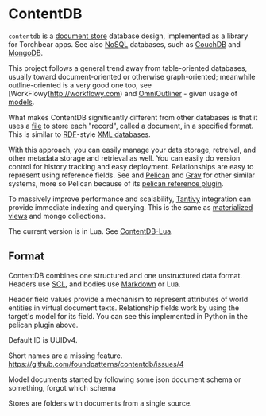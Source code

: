# ContentDB

`contentdb` is a [document store](https://en.wikipedia.org/wiki/Document-oriented_database) database design, implemented as a library for Torchbear apps.  See also [NoSQL](https://en.wikipedia.org/wiki/NoSQL) databases, such as [CouchDB](https://en.wikipedia.org/wiki/Apache_CouchDB) and [MongoDB](https://en.wikipedia.org/wiki/MongoDB).

This project follows a general trend away from table-oriented databases, usually toward document-oriented or otherwise graph-oriented; meanwhile outline-oriented is a very good one too, see [WorkFlowy(http://workflowy.com) and [OmniOutliner](https://www.omnigroup.com/omnioutliner/) - given usage of [models](#).

What makes ContentDB significantly different from other databases is that it uses a [file](https://en.wikipedia.org/wiki/Computer_file) to store each "record", called a document, in a specified format.  This is similar to [RDF](https://en.wikipedia.org/wiki/Resource_Description_Framework)-style [XML databases](https://en.wikipedia.org/wiki/XML_database).

With this approach, you can easily manage your data storage, retreival, and other metadata storage and retrieval as well.  You can easily do version control for history tracking and easy deployment.  Relationships are easy to represent using reference fields.  See  and [Pelican](https://github.com/getpelican/pelican) and [Grav](https://getgrav.org/) for other similar systems, more so Pelican because of its [pelican reference plugin](https://github.com/mitchtbaum/pelican_reference).

To massively improve performance and scalability, [Tantivy](https://github.com/tantivy-search/tantivy) integration can provide immediate indexing and querying.  This is the same as [materialized views](https://en.wikipedia.org/wiki/Materialized_view) and mongo collections.

The current version is in Lua.  See [ContentDB-Lua](https://github.com/foundpatterns/contentdb-lua).

## Format

ContentDB combines one structured and one unstructured data format.  Headers use [SCL](https://github.com/Keats/scl), and bodies use [Markdown](https://en.wikipedia.org/wiki/Markdown) or Lua.

Header field values provide a mechanism to represent attributes of world entities in virtual document texts.  Relationship fields work by using the target's model for its field.  You can see this implemented in Python in the pelican plugin above.

Default ID is UUIDv4.

Short names are a missing feature.  https://github.com/foundpatterns/contentdb/issues/4

Model documents started by following some json document schema or something, forgot which schema

Stores are folders with documents from a single source.
